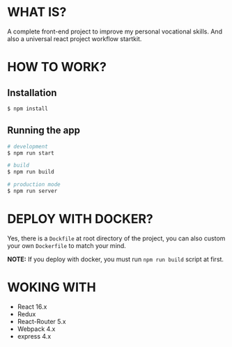 # WHAT IS?
A complete front-end project to improve my personal vocational skills. And also a universal react project workflow startkit.

# HOW TO WORK?

## Installation

```bash
$ npm install
```

## Running the app

```bash
# development
$ npm run start

# build
$ npm run build

# production mode
$ npm run server
```

# DEPLOY WITH DOCKER?
Yes, there is a `Dockfile` at root directory of the project, you can also custom your own `Dockerfile` to match your mind.

**NOTE:** If you deploy with docker, you must run `npm run build` script at first.

# WOKING WITH
- React 16.x
- Redux
- React-Router 5.x
- Webpack 4.x
- express 4.x

